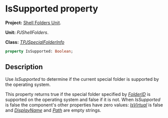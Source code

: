 # IsSupported property #

**Project:** [Shell Folders Unit](ShellFoldersUnit.md).

**Unit:** _PJShellFolders_.

**Class:** _[TPJSpecialFolderInfo](TPJSpecialFolderInfo.md)_

```pascal
property IsSupported: Boolean;
```

## Description ##

Use _IsSupported_ to determine if the current special folder is supported by the operating system.

This property returns true if the special folder specified by _[FolderID](TPJSpecialFolderInfoFolderID.md)_ is supported on the operating system and false if it is not. When _IsSupported_ is false the component's other properties have zero values: _[IsVirtual](TPJSpecialFolderInfoIsVirtual.md)_ is false and _[DisplayName](TPJSpecialFolderInfoDisplayName.md)_ and _[Path](TPJSpecialFolderInfoPath.md)_ are empty strings.